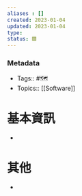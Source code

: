 ```yaml
---
aliases : []
created: 2023-01-04
updated: 2023-01-04
type: 
status: 🟩
---
```

### Metadata
- Tags:: #🗺️
- Topics:: [[Software]]

# 基本資訊
- 
# 其他
- 